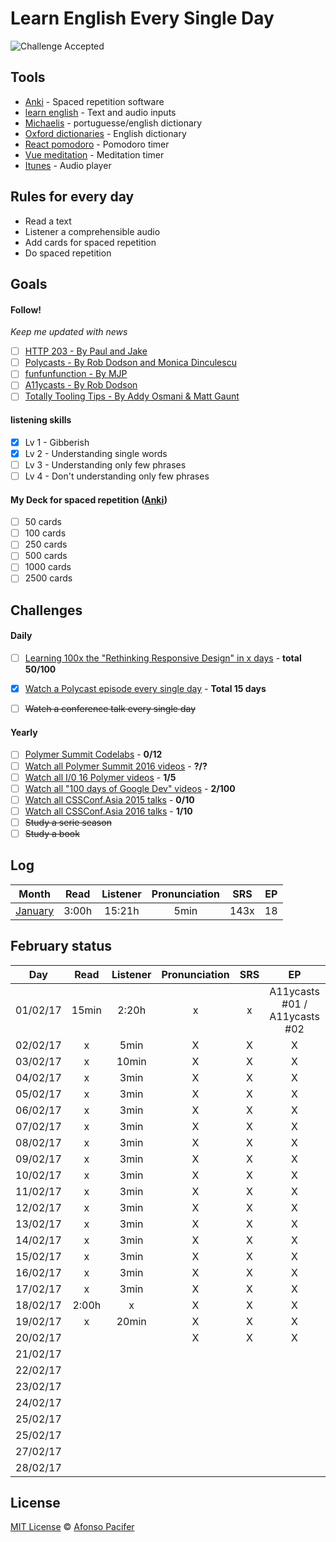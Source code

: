# Learn English Every Single Day

![Challenge Accepted](https://media.giphy.com/media/AWv3UAFkgz39u/giphy.gif)

## Tools
- [Anki](http://ankisrs.net/) - Spaced repetition software
- [learn english](http://afonsopacifer.github.io/learn-english/) - Text and audio inputs
- [Michaelis](http://michaelis.uol.com.br/) - portuguesse/english dictionary
- [Oxford dictionaries](https://en.oxforddictionaries.com/) - English dictionary
- [React pomodoro](http://afonsopacifer.github.io/react-pomodoro/) - Pomodoro timer
- [Vue meditation](https://afonsopacifer.github.io/vue-meditation/) - Meditation timer
- [Itunes](http://www.apple.com/br/itunes/) - Audio player

## Rules for every day
- Read a text
- Listener a comprehensible audio
- Add cards for spaced repetition
- Do spaced repetition

## Goals

#### Follow!
*Keep me updated with news*
- [ ] [HTTP 203 - By Paul and Jake ](https://www.youtube.com/playlist?list=PLOU2XLYxmsII_38oWcnQzXs9K9HKBMg-e)
- [ ] [Polycasts - By Rob Dodson and Monica Dinculescu](https://www.youtube.com/playlist?list=PLNYkxOF6rcIDdS7HWIC_BYRunV6MHs5xo)
- [ ] [funfunfunction - By MJP](https://www.youtube.com/channel/UCO1cgjhGzsSYb1rsB4bFe4Q)
- [ ] [A11ycasts - By Rob Dodson](https://www.youtube.com/playlist?list=PLNYkxOF6rcICWx0C9LVWWVqvHlYJyqw7g)
- [ ] [Totally Tooling Tips - By Addy Osmani & Matt Gaunt](https://www.youtube.com/playlist?list=PLNYkxOF6rcIB3ci6nwNyLYNU6RDOU3YyL)

#### listening skills
- [x] Lv 1 - Gibberish
- [x] Lv 2 - Understanding single words
- [ ] Lv 3 - Understanding only few phrases
- [ ] Lv 4 - Don't understanding only few phrases

#### My Deck for spaced repetition ([Anki](http://ankisrs.net/))
- [ ] 50 cards
- [ ] 100 cards
- [ ] 250 cards
- [ ] 500 cards
- [ ] 1000 cards
- [ ] 2500 cards

## Challenges

#### Daily
- [ ] [Learning 100x the "Rethinking Responsive Design" in x days](special-challenges/100x-rethinking-responsive-design.md) - **total 50/100**
- [x] [Watch a Polycast episode every single day](special-challenges/polycast.md) - **Total 15 days**
- [ ] <s>Watch a conference talk every single day</s>


#### Yearly
- [ ] [Polymer Summit Codelabs](https://codelabs.developers.google.com/polymer-summit) - **0/12**
- [ ] [Watch all Polymer Summit 2016 videos](special-challenges/polymer-summit-2016.md) - **?/?**
- [ ] [Watch all I/0 16 Polymer videos](special-challenges/io-polymer-2016.md) - **1/5**
- [ ] [Watch all "100 days of Google Dev" videos](special-challenges/100-days-of-google-dev.md) - **2/100**
- [ ] [Watch all CSSConf.Asia 2015 talks](special-challenges/cssconf-asia-2015.md) - **0/10**
- [ ] [Watch all CSSConf.Asia 2016 talks](special-challenges/cssconf-asia-2016.md) - **1/10**
- [ ] <s>Study a serie season</s>
- [ ] <s>Study a book</s>

## Log

| Month     | Read    |  Listener  | Pronunciation | SRS  | EP |
|:---------:|:-------:|:----------:|:--------------:|:----:|:---:|
| [January](logs/01-jan.md)   | 3:00h   | 15:21h     | 5min           | 143x | 18  |

## February status

| Day       | Read    |  Listener  | Pronunciation | SRS  | EP | Movies |
|:---------:|:-------:|:----------:|:--------------:|:---:|:---:|:---:|
| 01/02/17  |  15min  | 2:20h      | x | x | A11ycasts #01 / A11ycasts #02 | Trolls (1/2) |
| 02/02/17  |    x    | 5min       | X | X | X | X |
| 03/02/17  |    x    | 10min      | X | X | X | X |
| 04/02/17  |    x    | 3min       | X | X | X | X |
| 05/02/17  |    x    | 3min       | X | X | X | X |
| 06/02/17  |    x    | 3min       | X | X | X | X |
| 07/02/17  |    x    | 3min       | X | X | X | X |
| 08/02/17  |    x    | 3min       | X | X | X | X |
| 09/02/17  |    x    | 3min       | X | X | X | X |
| 10/02/17  |    x    | 3min       | X | X | X | X |
| 11/02/17  |    x    | 3min       | X | X | X | X |
| 12/02/17  |    x    | 3min       | X | X | X | X |
| 13/02/17  |    x    | 3min       | X | X | X | X |
| 14/02/17  |    x    | 3min       | X | X | X | X |
| 15/02/17  |    x    | 3min       | X | X | X | X |
| 16/02/17  |    x    | 3min       | X | X | X | X |
| 17/02/17  |    x    | 3min       | X | X | X | X |
| 18/02/17  | 2:00h   | x          | X | X | X | X |
| 19/02/17  |    x    | 20min      | X | X | X | X |
| 20/02/17  |         |            | X | X | X | X |
| 21/02/17  |         |            |   |   |   |   |
| 22/02/17  |         |            |   |   |   |   |
| 23/02/17  |         |            |   |   |   |   |
| 24/02/17  |         |            |   |   |   |   |
| 25/02/17  |         |            |   |   |   |   |
| 25/02/17  |         |            |   |   |   |   |
| 27/02/17  |         |            |   |   |   |   |
| 28/02/17  |         |            |   |   |   |   |

## License
[MIT License](https://github.com/afonsopacifer/learn-english-every-single-day/blob/master/LICENSE.md) © [Afonso Pacifer](http://afonsopacifer.github.io/)
